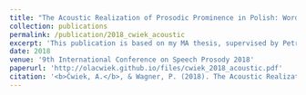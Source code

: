 ```yaml
---
title: "The Acoustic Realization of Prosodic Prominence in Polish: Word-level Stress and Phrase-level Accent"
collection: publications
permalink: /publication/2018_cwiek_acoustic
excerpt: 'This publication is based on my MA thesis, supervised by Petra Wagner and Zofia Malisz'
date: 2018
venue: '9th International Conference on Speech Prosody 2018'
paperurl: 'http://olacwiek.github.io/files/cwiek_2018_acoustic.pdf'
citation: '<b>Ćwiek, A.</b>, & Wagner, P. (2018). The Acoustic Realization of Prosodic Prominence in Polish: Word-level Stress and Phrase-level Accent. <i>9th International Conference on Speech Prosody 2018</i>, 922–926.'
---
```

<!-- This paper is about the number 1. The number 2 is left for future work.

[Download paper here](http://academicpages.github.io/files/paper1.pdf)

Recommended citation: Your Name, You. (2009). "Paper Title Number 1." <i>Journal 1</i>. 1(1). -->
